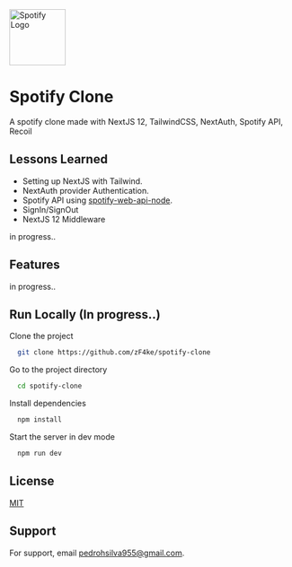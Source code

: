 <img align="center" class="logo" alt="Spotify Logo" src="https://links.papareact.com/9xl?style=centerme">

<style>
.logo {
  height: 100px;
  width: 100px;
}
</style>

# Spotify Clone

A spotify clone made with NextJS 12, TailwindCSS, NextAuth, Spotify API, Recoil

## Lessons Learned

- Setting up NextJS with Tailwind.
- NextAuth provider Authentication.
- Spotify API using [spotify-web-api-node](https://github.com/thelinmichael/spotify-web-api-node).
- SignIn/SignOut
- NextJS 12 Middleware

in progress..

## Features

in progress..

## Run Locally (In progress..)

Clone the project

```bash
  git clone https://github.com/zF4ke/spotify-clone
```

Go to the project directory

```bash
  cd spotify-clone
```

Install dependencies

```bash
  npm install
```

Start the server in dev mode

```bash
  npm run dev
```

## License

[MIT](https://choosealicense.com/licenses/mit/)

## Support

For support, email pedrohsilva955@gmail.com.
